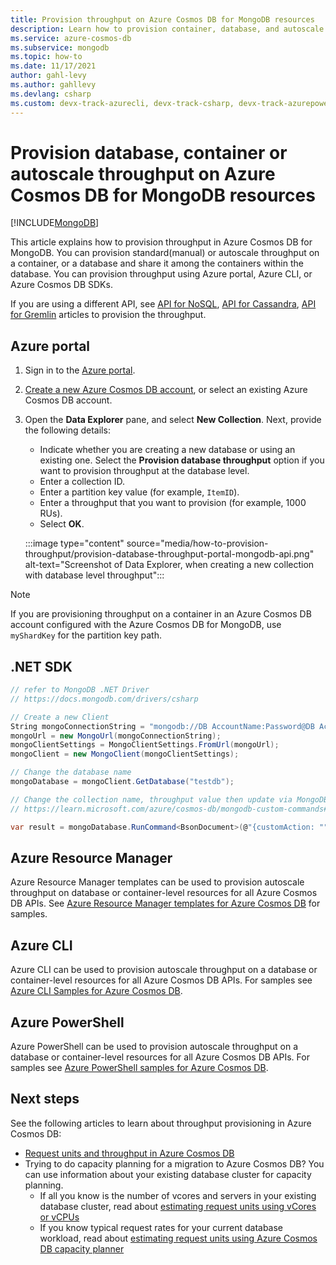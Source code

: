 ```yaml
---
title: Provision throughput on Azure Cosmos DB for MongoDB resources
description: Learn how to provision container, database, and autoscale throughput in Azure Cosmos DB for MongoDB resources. You will use Azure portal, CLI, PowerShell and various other SDKs.
ms.service: azure-cosmos-db
ms.subservice: mongodb
ms.topic: how-to
ms.date: 11/17/2021
author: gahl-levy
ms.author: gahllevy
ms.devlang: csharp
ms.custom: devx-track-azurecli, devx-track-csharp, devx-track-azurepowershell, devx-track-arm-template, devx-track-dotnet, sfi-image-nochange, sfi-ropc-blocked
---
```


# Provision database, container or autoscale throughput on Azure Cosmos DB for MongoDB resources
[!INCLUDE[MongoDB](~/reusable-content/ce-skilling/azure/includes/cosmos-db/includes/appliesto-mongodb.md)]

This article explains how to provision throughput in Azure Cosmos DB for MongoDB. You can provision standard(manual) or autoscale throughput on a container, or a database and share it among the containers within the database. You can provision throughput using Azure portal, Azure CLI, or Azure Cosmos DB SDKs.

If you are using a different API, see [API for NoSQL](../how-to-provision-container-throughput.md), [API for Cassandra](../cassandra/how-to-provision-throughput.md), [API for Gremlin](../gremlin/how-to-provision-throughput.md) articles to provision the throughput.

## <a id="portal-mongodb"></a> Azure portal

1. Sign in to the [Azure portal](https://portal.azure.com/).

1. [Create a new Azure Cosmos DB account](create-mongodb-dotnet.md#create-an-azure-cosmos-db-account), or select an existing Azure Cosmos DB account.

1. Open the **Data Explorer** pane, and select **New Collection**. Next, provide the following details:

   * Indicate whether you are creating a new database or using an existing one. Select the **Provision database throughput** option if you want to provision throughput at the database level.
   * Enter a collection ID.
   * Enter a partition key value (for example, `ItemID`).
   * Enter a throughput that you want to provision (for example, 1000 RUs).
   * Select **OK**.

    :::image type="content" source="media/how-to-provision-throughput/provision-database-throughput-portal-mongodb-api.png" alt-text="Screenshot of Data Explorer, when creating a new collection with database level throughput":::

> [!Note]
> If you are provisioning throughput on a container in an Azure Cosmos DB account configured with the Azure Cosmos DB for MongoDB, use `myShardKey` for the partition key path.

## <a id="dotnet-mongodb"></a> .NET SDK

```csharp
// refer to MongoDB .NET Driver
// https://docs.mongodb.com/drivers/csharp

// Create a new Client
String mongoConnectionString = "mongodb://DB AccountName:Password@DB AccountName.documents.azure.com:10255/?ssl=true&replicaSet=globaldb";
mongoUrl = new MongoUrl(mongoConnectionString);
mongoClientSettings = MongoClientSettings.FromUrl(mongoUrl);
mongoClient = new MongoClient(mongoClientSettings);

// Change the database name
mongoDatabase = mongoClient.GetDatabase("testdb");

// Change the collection name, throughput value then update via MongoDB extension commands
// https://learn.microsoft.com/azure/cosmos-db/mongodb-custom-commands#update-collection

var result = mongoDatabase.RunCommand<BsonDocument>(@"{customAction: ""UpdateCollection"", collection: ""testcollection"", offerThroughput: 400}");
```

## Azure Resource Manager

Azure Resource Manager templates can be used to provision autoscale throughput on database or container-level resources for all Azure Cosmos DB APIs. See [Azure Resource Manager templates for Azure Cosmos DB](resource-manager-template-samples.md) for samples.

## Azure CLI

Azure CLI can be used to provision autoscale throughput on a database or container-level resources for all Azure Cosmos DB APIs. For samples see [Azure CLI Samples for Azure Cosmos DB](cli-samples.md).

## Azure PowerShell

Azure PowerShell can be used to provision autoscale throughput on a database or container-level resources for all Azure Cosmos DB APIs. For samples see [Azure PowerShell samples for Azure Cosmos DB](powershell-samples.md).

## Next steps

See the following articles to learn about throughput provisioning in Azure Cosmos DB:

* [Request units and throughput in Azure Cosmos DB](../request-units.md)
* Trying to do capacity planning for a migration to Azure Cosmos DB? You can use information about your existing database cluster for capacity planning.
    * If all you know is the number of vcores and servers in your existing database cluster, read about [estimating request units using vCores or vCPUs](../convert-vcore-to-request-unit.md) 
    * If you know typical request rates for your current database workload, read about [estimating request units using Azure Cosmos DB capacity planner](estimate-ru-capacity-planner.md)
